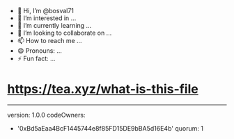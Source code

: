 - 👋 Hi, I’m @bosval71
- 👀 I’m interested in ...
- 🌱 I’m currently learning ...
- 💞️ I’m looking to collaborate on ...
- 📫 How to reach me ...
- 😄 Pronouns: ...
- ⚡ Fun fact: ...
# https://tea.xyz/what-is-this-file
---
version: 1.0.0
codeOwners:
  - '0xBd5aEaa4BcF1445744e8f85FD15DE9bBA5d16E4b'
quorum: 1

<!---
bosval71/bosval71 is a ✨ special ✨ repository because its `README.md` (this file) appears on your GitHub profile.
You can click the Preview link to take a look at your changes.
--->
